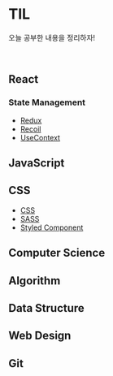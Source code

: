 # TIL

오늘 공부한 내용을 정리하자!

<br>

## React

### State Management

- [Redux](/React/StateManagement/Redux.md)
- [Recoil](/React/StateManagement/Recoil.md)
- [UseContext](React/StateManagement/UseContext.md)

## JavaScript

## CSS

- [CSS](/CSS/CSS.md)
- [SASS](/CSS/SASS.md)
- [Styled Component](/CSS/Styled%20Component.md)

## Computer Science

## Algorithm

## Data Structure

## Web Design

## Git
